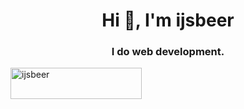 <h1 align="center">Hi 👋, I'm ijsbeer</h1>
<h3 align="center">I do web development.</h3>

<p><a href="https://www.buymeacoffee.com/ijsbeer"> <img align="center" src="https://cdn.buymeacoffee.com/buttons/v2/default-yellow.png" height="50" width="210" alt="ijsbeer" /></a></p><br><br>
